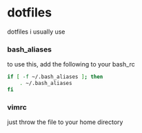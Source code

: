 # dotfiles
dotfiles i usually use

### bash_aliases
to use this, add the following to your bash_rc
```bash
if [ -f ~/.bash_aliases ]; then
    . ~/.bash_aliases
fi
```

### vimrc
just throw the file to your home directory
